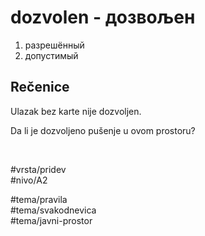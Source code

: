 # dozvolen - дозвољен

1. разрешённый  
2. допустимый

## Rečenice

Ulazak bez karte nije dozvoljen.

Da li je dozvoljeno pušenje u ovom prostoru?

<br>

#vrsta/pridev  
#nivo/A2  

#tema/pravila  
#tema/svakodnevica  
#tema/javni-prostor
